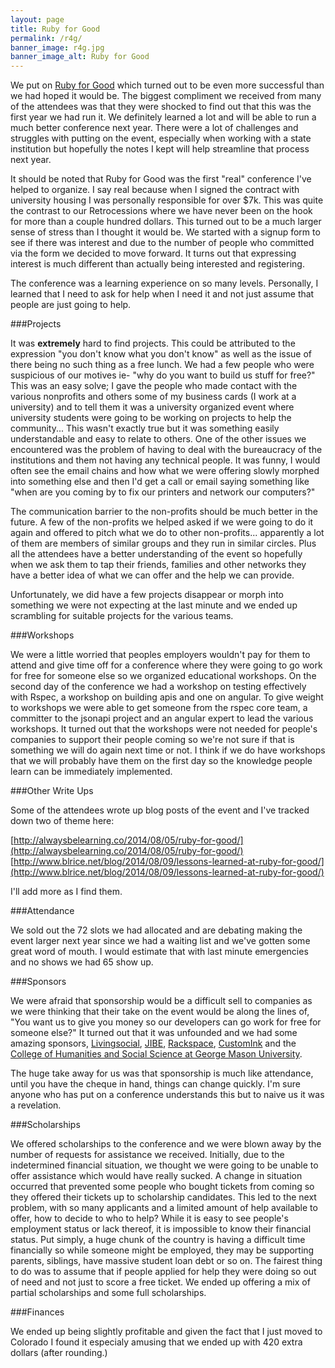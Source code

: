 ```yaml
---
layout: page
title: Ruby for Good
permalink: /r4g/
banner_image: r4g.jpg
banner_image_alt: Ruby for Good
---
```



We put on [Ruby for Good](http://rubyforgood.com) which turned out to be even more successful than we had hoped it would be. The biggest compliment we received from many of the attendees was that they were shocked to find out that this was the first year we had run it. We definitely learned a lot and will be able to run a much better conference next year. There were a lot of challenges and struggles with putting on the event, especially when working with a state institution but hopefully the notes I kept will help streamline that process next year.

It should be noted that Ruby for Good was the first "real" conference I've helped to organize. I say real because when I signed the contract with university housing I was personally responsible for over $7k. This was quite the contrast to our Retrocessions where we have never been on the hook for more than a couple hundred dollars. This turned out to be a much larger sense of stress than I thought it would be. We started with a signup form to see if there was interest and due to the number of people who committed via the form we decided to move forward. It turns out that expressing interest is much different than actually being interested and registering.

The conference was a learning experience on so many levels. Personally, I learned that I need to ask for help when I need it and not just assume that people are just going to help.

###Projects

It was **extremely** hard to find projects. This could be attributed to the expression "you don't know what you don't know" as well as the issue of there being no such thing as a free lunch. We had a few people who were suspicious of our motives ie- "why do you want to build us stuff for free?" This was an easy solve; I gave the people who made contact with the various nonprofits and others some of my business cards (I work at a university) and to tell them it was a university organized event where university students were going to be working on projects to help the community... This wasn't exactly true but it was something easily understandable and easy to relate to others. One of the other issues we encountered was the problem of having to deal with the bureaucracy of the institutions and them not having any technical people. It was funny, I would often see the email chains and how what we were offering slowly morphed into something else and then I'd get a call or email saying something like "when are you coming by to fix our printers and network our computers?"

The communication barrier to the non-profits should be much better in the future. A few of the non-profits we helped asked if we were going to do it again and offered to pitch what we do to other non-profits... apparently a lot of them are members of similar groups and they run in similar circles. Plus all the attendees have a better understanding of the event so hopefully when we ask them to tap their friends, families and other networks they have a better idea of what we can offer and the help we can provide.

Unfortunately, we did have a few projects disappear or morph into something we were not expecting at the last minute and we ended up scrambling for suitable projects for the various teams.

###Workshops

We were a little worried that peoples employers wouldn't pay for them to attend and give time off for a conference where they were going to go work for free for someone else so we organized educational workshops. On the second day of the conference we had a workshop on testing effectively with Rspec, a workshop on building apis and one on angular. To give weight to workshops we were able to get someone from the rspec core team, a committer to the jsonapi project and an angular expert to lead the various workshops. It turned out that the workshops were not needed for people's companies to support their people coming so we're not sure if that is something we will do again next time or not. I think if we do have workshops that we will probably have them on the first day so the knowledge people learn can be immediately implemented.

###Other Write Ups

Some of the attendees wrote up blog posts of the event and I've tracked down two of theme here:

[http://alwaysbelearning.co/2014/08/05/ruby-for-good/](http://alwaysbelearning.co/2014/08/05/ruby-for-good/)
[http://www.blrice.net/blog/2014/08/09/lessons-learned-at-ruby-for-good/](http://www.blrice.net/blog/2014/08/09/lessons-learned-at-ruby-for-good/)

I'll add more as I find them.

###Attendance

We sold out the 72 slots we had allocated and are debating making the event larger next year since we had a waiting list and we've gotten some great word of mouth. I would estimate that with last minute emergencies and no shows we had 65 show up.

###Sponsors

We were afraid that sponsorship would be a difficult sell to companies as we were thinking that their take on the event would be along the lines of, "You want us to give you money so our developers can go work for free for someone else?" It turned out that it was unfounded and we had some amazing sponsors, [Livingsocial](livingsocial.com), [JIBE](jibe.com), [Rackspace](rackspace.com), [CustomInk](customink.com) and the [College of Humanities and Social Science at George Mason University](chss.gmu.edu).

The huge take away for us was that sponsorship is much like attendance, until you have the cheque in hand, things can change quickly. I'm sure anyone who has put on a conference understands this but to naive us it was a revelation.

###Scholarships

We offered scholarships to the conference and we were blown away by the number of requests for assistance we received. Initially, due to the indetermined financial situation, we thought we were going to be unable to offer assistance which would have really sucked. A change in situation occurred that prevented some people who bought tickets from coming so they offered their tickets up to scholarship candidates. This led to the next problem, with so many applicants and a limited amount of help available to offer, how to decide to who to help? While it is easy to see people's employment status or lack thereof, it is impossible to know their financial status. Put simply, a huge chunk of the country is having a difficult time financially so while someone might be employed, they may be supporting parents, siblings, have massive student loan debt or so on. The fairest thing to do was to assume that if people applied for help they were doing so out of need and not just to score a free ticket. We ended up offering a mix of partial scholarships and some full scholarships.

###Finances

We ended up being slightly profitable and given the fact that I just moved to Colorado I found it especialy amusing that we ended up with 420 extra dollars (after rounding.)